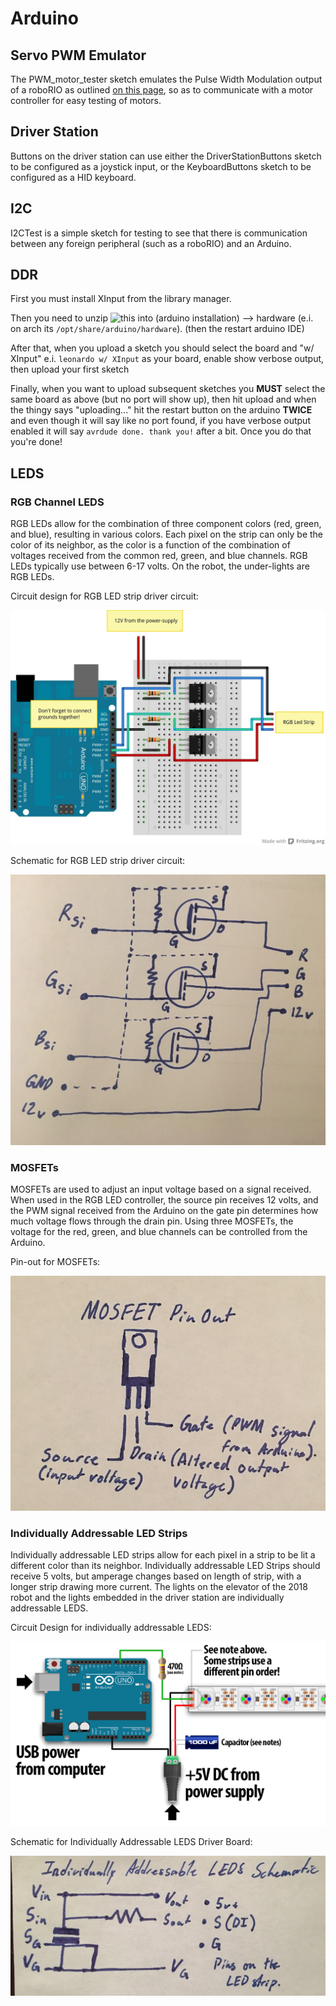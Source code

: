 # Arduino

## Servo PWM Emulator

The PWM_motor_tester sketch emulates the Pulse Width Modulation output of a roboRIO as outlined [on this page](https://wpilib.screenstepslive.com/s/currentCS/m/java/l/599702-driving-motors-with-speed-controller-objects-victors-talons-and-jaguars), so as to communicate with a motor controller for easy testing of motors.

## Driver Station

Buttons on the driver station can use either the DriverStationButtons sketch to be configured as a joystick input, or the KeyboardButtons sketch to be configured as a HID keyboard.

## I2C

I2CTest is a simple sketch for testing to see that there is communication between any foreign peripheral (such as a roboRIO) and an Arduino.

## DDR

First you must install XInput from the library manager.

Then you need to unzip ![this](https://github.com/dmadison/ArduinoXInput_AVR/releases) into (arduino installation) --> hardware (e.i. on arch its `/opt/share/arduino/hardware`). (then the restart arduino IDE)

After that, when you upload a sketch you should select the board and "w/ XInput" e.i. `leonardo w/ XInput` as your board, enable show verbose output, then upload your first sketch

Finally, when you want to upload subsequent sketches you **MUST** select the same board as above (but no port will show up), then hit upload and when the thingy says "uploading..." hit the restart button on the arduino **TWICE** and even though it will say like no port found, if you have verbose output enabled it will say `avrdude done. thank you!` after a bit. Once you do that you're done!

## LEDS

### RGB Channel LEDS

RGB LEDs allow for the combination of three component colors (red, green, and blue), resulting in various colors. Each pixel on the strip can only be the color of its neighbor, as the color is a function of the combination of voltages received from the common red, green, and blue channels. RGB LEDs typically use between 6-17 volts. On the robot, the under-lights are RGB LEDs.

Circuit design for RGB LED strip driver circuit:

![RGB LED Driver Breadboard Diagram](https://github.com/Team5587/Arduino/blob/master/images/RGB%20Fritzing%20Diagram.png)

Schematic for RGB LED strip driver circuit:

![RGB LED Driver Schematic](https://github.com/Team5587/Arduino/blob/master/images/RGB%20Schematic.JPG)

### MOSFETs

MOSFETs are used to adjust an input voltage based on a signal received. When used in the RGB LED controller, the source pin receives 12 volts, and the PWM signal received from the Arduino on the gate pin determines how much voltage flows through the drain pin. Using three MOSFETs, the voltage for the red, green, and blue channels can be controlled from the Arduino.

Pin-out for MOSFETs:

![MOSFET Pin-out Diagram](https://github.com/Team5587/Arduino/blob/master/images/MOSFET.JPG)

### Individually Addressable LED Strips

Individually addressable LED strips allow for each pixel in a strip to be lit a different color than its neighbor. Individually addressable LED Strips should receive 5 volts, but amperage changes based on length of strip, with a longer strip drawing more current. The lights on the elevator of the 2018 robot and the lights embedded in the driver station are individually addressable LEDS.

Circuit Design for individually addressable LEDS:

![Individually Addressable LED Schematic](https://github.com/Team5587/Arduino/blob/master/images/Individually%20Addressable%20LED%20Fritzing.png)

Schematic for Individually Addressable LEDS Driver Board:

![Individually Addressable LED Driver Schematic](https://github.com/Team5587/Arduino/blob/master/images/Individually%20Addressable%20LED%20Schematic.JPG)
